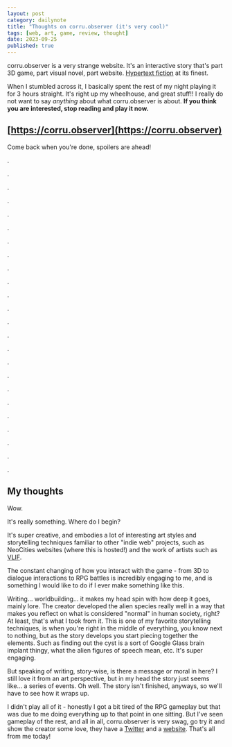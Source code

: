 ```yaml
---
layout: post
category: dailynote
title: "Thoughts on corru.observer (it's very cool)"
tags: [web, art, game, review, thought]
date: 2023-09-25
published: true
---
```

corru.observer is a very strange website. It's an interactive story that's part 3D game, part visual novel, part website. [Hypertext fiction](https://en.wikipedia.org/wiki/Hypertext_fiction) at its finest.

When I stumbled across it, I basically spent the rest of my night playing it for 3 hours straight. It's right up my wheelhouse, and great stuff!! I really do not want to say *anything* about what corru.observer is about. **If you think you are interested, stop reading and play it now.**

## [https://corru.observer](https://corru.observer)

Come back when you're done, spoilers are ahead!

.

.

.

.

.

.

.

.

.

.

.

.

.

.

.

.

.

.

.

.

.

.

.

.

## My thoughts

Wow.

It's really something. Where do I begin?

It's super creative, and embodies a lot of interesting art styles and storytelling techniques familiar to other "indie web" projects, such as NeoCities websites (where this is hosted!) and the work of artists such as [VLIF](https://vlif.neocities.org).

The constant changing of how you interact with the game - from 3D to dialogue interactions to RPG battles is incredibly engaging to me, and is something I would like to do if I ever make something like this.

Writing... worldbuilding... it makes my head spin with how deep it goes, mainly lore. The creator developed the alien species really well in a way that makes you reflect on what is considered "normal" in human society, right? At least, that's what I took from it. This is one of my favorite storytelling techniques, is when you're right in the middle of everything, you know next to nothing, but as the story develops you start piecing together the elements. Such as finding out the cyst is a sort of Google Glass brain implant thingy, what the alien figures of speech mean, etc. It's super engaging.

But speaking of writing, story-wise, is there a message or moral in here? I still love it from an art perspective, but in my head the story just seems like... a series of events. Oh well. The story isn't finished, anyways, so we'll have to see how it wraps up.

I didn't play all of it - honestly I got a bit tired of the RPG gameplay but that was due to me doing everything up to that point in one sitting. But I've seen gameplay of the rest, and all in all, corru.observer is very swag, go try it and show the creator some love, they have a [Twitter](https://twitter.com/CorruWorks) and a [website](https://corru.works). That's all from me today!
